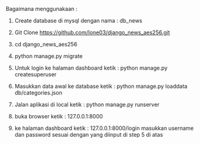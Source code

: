 Bagaimana menggunakaan :

1. Create database di mysql dengan nama : db_news

2. Git Clone https://github.com/Ione03/django_news_aes256.git

3. cd django_news_aes256

4. python manage.py migrate

5. Untuk login ke halaman dashboard ketik :
   python manage.py createsuperuser

6. Masukkan data awal ke database ketik :
   python manage.py loaddata db/categories.json

7. Jalan aplikasi di local ketik :
   python manage.py runserver

8. buka browser ketik :
   127.0.0.1:8000

9. ke halaman dashboard ketik :
   127.0.0.1:8000/login
   masukkan username dan password sesuai dengan yang diinput di step 5 di atas